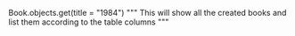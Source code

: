 Book.objects.get(title = "1984")
"""
This will show all the created books
and list them according to the table columns
"""